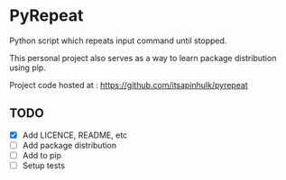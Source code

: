 PyRepeat
========

Python script which repeats input command until stopped.

This personal project also serves as a way to learn package distribution using pip.

Project code hosted at : https://github.com/itsapinhulk/pyrepeat

TODO
----
- [x] Add LICENCE, README, etc
- [ ] Add package distribution
- [ ] Add to pip
- [ ] Setup tests
